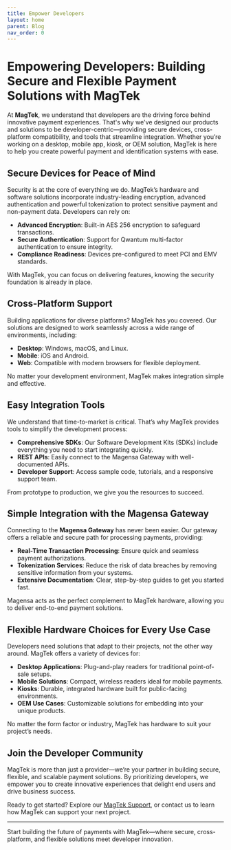 ```yaml
---
title: Empower Developers
layout: home
parent: Blog
nav_order: 0
---
```


# Empowering Developers: Building Secure and Flexible Payment Solutions with MagTek

At **MagTek**, we understand that developers are the driving force behind innovative payment experiences. That's why we've designed our products and solutions to be developer-centric—providing secure devices, cross-platform compatibility, and tools that streamline integration. Whether you’re working on a desktop, mobile app, kiosk, or OEM solution, MagTek is here to help you create powerful payment and identification systems with ease.

## Secure Devices for Peace of Mind
Security is at the core of everything we do. MagTek’s hardware and software solutions incorporate industry-leading encryption, advanced authentication and powerful tokenization to protect sensitive payment and non-payment data. Developers can rely on:
- **Advanced Encryption**: Built-in AES 256 encryption to safeguard transactions.
- **Secure Authentication**: Support for Qwantum multi-factor authentication to ensure integrity.
- **Compliance Readiness**: Devices pre-configured to meet PCI and EMV standards.

With MagTek, you can focus on delivering features, knowing the security foundation is already in place.

## Cross-Platform Support
Building applications for diverse platforms? MagTek has you covered. Our solutions are designed to work seamlessly across a wide range of environments, including:
- **Desktop**: Windows, macOS, and Linux.
- **Mobile**: iOS and Android.
- **Web**: Compatible with modern browsers for flexible deployment.

No matter your development environment, MagTek makes integration simple and effective.

## Easy Integration Tools
We understand that time-to-market is critical. That’s why MagTek provides tools to simplify the development process:
- **Comprehensive SDKs**: Our Software Development Kits (SDKs) include everything you need to start integrating quickly.
- **REST APIs**: Easily connect to the Magensa Gateway with well-documented APIs.
- **Developer Support**: Access sample code, tutorials, and a responsive support team.

From prototype to production, we give you the resources to succeed.

## Simple Integration with the Magensa Gateway
Connecting to the **Magensa Gateway** has never been easier. Our gateway offers a reliable and secure path for processing payments, providing:
- **Real-Time Transaction Processing**: Ensure quick and seamless payment authorizations.
- **Tokenization Services**: Reduce the risk of data breaches by removing sensitive information from your systems.
- **Extensive Documentation**: Clear, step-by-step guides to get you started fast.

Magensa acts as the perfect complement to MagTek hardware, allowing you to deliver end-to-end payment solutions.

## Flexible Hardware Choices for Every Use Case
Developers need solutions that adapt to their projects, not the other way around. MagTek offers a variety of devices for:
- **Desktop Applications**: Plug-and-play readers for traditional point-of-sale setups.
- **Mobile Solutions**: Compact, wireless readers ideal for mobile payments.
- **Kiosks**: Durable, integrated hardware built for public-facing environments.
- **OEM Use Cases**: Customizable solutions for embedding into your unique products.

No matter the form factor or industry, MagTek has hardware to suit your project’s needs.

## Join the Developer Community
MagTek is more than just a provider—we’re your partner in building secure, flexible, and scalable payment solutions. By prioritizing developers, we empower you to create innovative experiences that delight end users and drive business success.

Ready to get started? Explore our [MagTek Support](https://www.magtek.com/support), or contact us to learn how MagTek can support your next project.

---

Start building the future of payments with MagTek—where secure, cross-platform, and flexible solutions meet developer innovation.